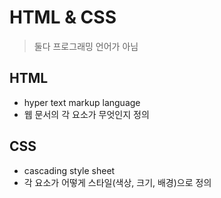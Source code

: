 # HTML & CSS

> 둘다 프로그래밍 언어가 아님

## HTML

- hyper text markup language
- 웹 문서의 각 요소가 무엇인지 정의

## CSS

- cascading style sheet
- 각 요소가 어떻게 스타일(색상, 크기, 배경)으로 정의
